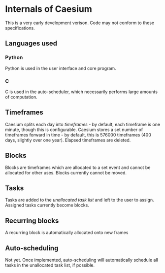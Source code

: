 # Internals of Caesium
This is a very early development verison. Code may not conform to these specifications.

## Languages used
### Python
Python is used in the user interface and core program.

### C
C is used in the auto-scheduler, which necessarily performs large amounts of computation.

## Timeframes
Caesium splits each day into *timeframes* - by default, each timeframe is one minute, though this is configurable.
Caesium stores a set number of timeframes forward in time - by default, this is 576000 timeframes (400 days, slightly over one year).
Elapsed timeframes are deleted.

## Blocks
Blocks are timeframes which are allocated to a set event and cannot be allocated for other uses.
Blocks currently cannot be moved.

## Tasks
Tasks are added to the *unallocated task list* and left to the user to assign.
Assigned tasks currently become blocks.

## Recurring blocks
A recurring block is automatically allocated onto new frames

## Auto-scheduling
Not yet.
Once implemented, auto-scheduling will automatically schedule all tasks in the unallocated task list, if possible.
